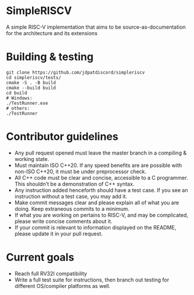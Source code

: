 # SimpleRISCV
A simple RISC-V implementation that aims to be source-as-documentation for the architecture and its extensions

# Building & testing 
```
git clone https://github.com/jdpatdiscord/simpleriscv
cd simpleriscv/tests/
cmake -S . -B build
cmake --build build
cd build
# Windows:
./TestRunner.exe
# others:
./TestRunner
```

# Contributor guidelines
* Any pull request opened must leave the master branch in a compiling & working state. 
* Must maintain ISO C++20. If any speed benefits are are possible with non-ISO C++20, it must be under preprocessor check.
* All C++ code must be clear and concise, accessible to a C programmer. This shouldn't be a demonstration of C++ syntax.
* Any instruction added henceforth should have a test case. If you see an instruction without a test case, you may add it.
* Make commit messages clear and please explain all of what you are doing. Keep extraneous commits to a minimum.
* If what you are working on pertains to RISC-V, and may be complicated, please write concise comments about it.
* If your commit is relevant to information displayed on the README, please update it in your pull request.

# Current goals
* Reach full RV32I compatibility
* Write a full test suite for instructions, then branch out testing for different OS/compiler platforms as well.
